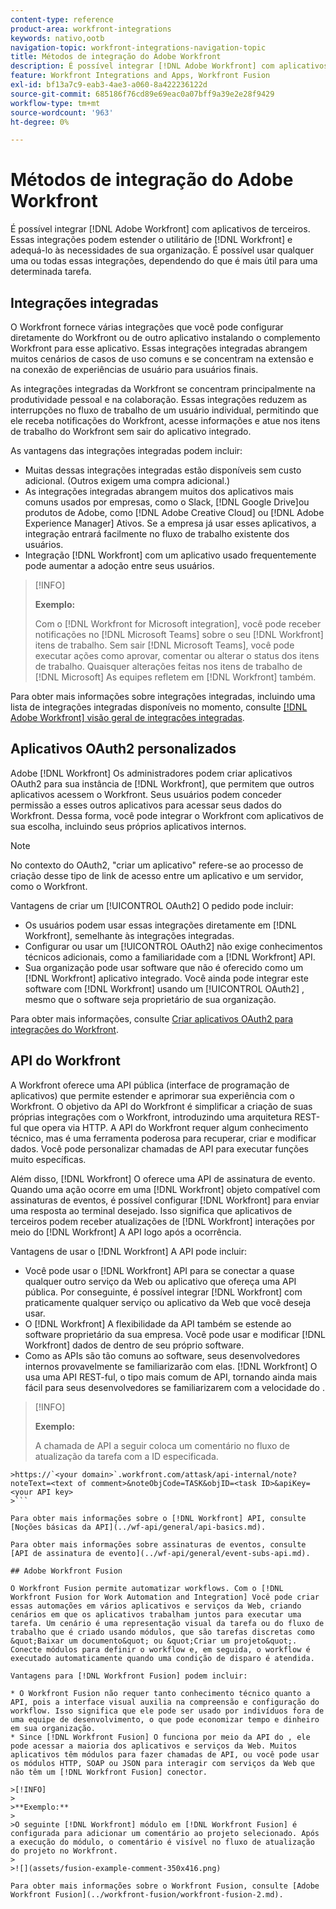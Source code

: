 ```yaml
---
content-type: reference
product-area: workfront-integrations
keywords: nativo,ootb
navigation-topic: workfront-integrations-navigation-topic
title: Métodos de integração do Adobe Workfront
description: É possível integrar [!DNL Adobe Workfront] com aplicativos de terceiros. Essas integrações podem estender o utilitário de [!DNL Workfront] e adequá-lo às necessidades de sua organização. É possível usar qualquer uma ou todas essas integrações, dependendo do que é mais útil para uma determinada tarefa.
feature: Workfront Integrations and Apps, Workfront Fusion
exl-id: bf13a7c9-eab3-4ae3-a060-8a422236122d
source-git-commit: 685186f76cd89e69eac0a07bff9a39e2e28f9429
workflow-type: tm+mt
source-wordcount: '963'
ht-degree: 0%

---
```


# Métodos de integração do Adobe Workfront

É possível integrar [!DNL Adobe Workfront] com aplicativos de terceiros. Essas integrações podem estender o utilitário de [!DNL Workfront] e adequá-lo às necessidades de sua organização. É possível usar qualquer uma ou todas essas integrações, dependendo do que é mais útil para uma determinada tarefa.

## Integrações integradas

O Workfront fornece várias integrações que você pode configurar diretamente do Workfront ou de outro aplicativo instalando o complemento Workfront para esse aplicativo. Essas integrações integradas abrangem muitos cenários de casos de uso comuns e se concentram na extensão e na conexão de experiências de usuário para usuários finais.

As integrações integradas da Workfront se concentram principalmente na produtividade pessoal e na colaboração. Essas integrações reduzem as interrupções no fluxo de trabalho de um usuário individual, permitindo que ele receba notificações do Workfront, acesse informações e atue nos itens de trabalho do Workfront sem sair do aplicativo integrado.

As vantagens das integrações integradas podem incluir:

* Muitas dessas integrações integradas estão disponíveis sem custo adicional. (Outros exigem uma compra adicional.)
* As integrações integradas abrangem muitos dos aplicativos mais comuns usados por empresas, como o Slack, [!DNL Google Drive]ou produtos de Adobe, como [!DNL Adobe Creative Cloud] ou [!DNL Adobe Experience Manager] Ativos. Se a empresa já usar esses aplicativos, a integração entrará facilmente no fluxo de trabalho existente dos usuários.
* Integração [!DNL Workfront] com um aplicativo usado frequentemente pode aumentar a adoção entre seus usuários.

>[!INFO]
>
>**Exemplo:**
>
>Com o [!DNL Workfront for Microsoft integration], você pode receber notificações no [!DNL Microsoft Teams] sobre o seu [!DNL Workfront] itens de trabalho. Sem sair [!DNL Microsoft Teams], você pode executar ações como aprovar, comentar ou alterar o status dos itens de trabalho. Quaisquer alterações feitas nos itens de trabalho de [!DNL Microsoft] As equipes refletem em [!DNL Workfront] também.

Para obter mais informações sobre integrações integradas, incluindo uma lista de integrações integradas disponíveis no momento, consulte [[!DNL Adobe Workfront] visão geral de integrações integradas](../workfront-integrations-and-apps/built-in-integrations-non-admin.md).

## Aplicativos OAuth2 personalizados

Adobe [!DNL Workfront] Os administradores podem criar aplicativos OAuth2 para sua instância de [!DNL Workfront], que permitem que outros aplicativos acessem o Workfront. Seus usuários podem conceder permissão a esses outros aplicativos para acessar seus dados do Workfront. Dessa forma, você pode integrar o Workfront com aplicativos de sua escolha, incluindo seus próprios aplicativos internos.

>[!NOTE]
>
>No contexto do OAuth2, &quot;criar um aplicativo&quot; refere-se ao processo de criação desse tipo de link de acesso entre um aplicativo e um servidor, como o Workfront.

Vantagens de criar um [!UICONTROL OAuth2] O pedido pode incluir:

* Os usuários podem usar essas integrações diretamente em [!DNL Workfront], semelhante às integrações integradas.
* Configurar ou usar um [!UICONTROL OAuth2] não exige conhecimentos técnicos adicionais, como a familiaridade com a [!DNL Workfront] API.
* Sua organização pode usar software que não é oferecido como um [!DNL Workfront] aplicativo integrado. Você ainda pode integrar este software com [!DNL Workfront] usando um [!UICONTROL OAuth2] , mesmo que o software seja proprietário de sua organização.

Para obter mais informações, consulte [Criar aplicativos OAuth2 para integrações do Workfront](../administration-and-setup/configure-integrations/create-oauth-application.md).

## API do Workfront

A Workfront oferece uma API pública (interface de programação de aplicativos) que permite estender e aprimorar sua experiência com o Workfront. O objetivo da API do Workfront é simplificar a criação de suas próprias integrações com o Workfront, introduzindo uma arquitetura REST-ful que opera via HTTP. A API do Workfront requer algum conhecimento técnico, mas é uma ferramenta poderosa para recuperar, criar e modificar dados. Você pode personalizar chamadas de API para executar funções muito específicas.

Além disso, [!DNL Workfront] O oferece uma API de assinatura de evento. Quando uma ação ocorre em uma [!DNL Workfront] objeto compatível com assinaturas de eventos, é possível configurar [!DNL Workfront] para enviar uma resposta ao terminal desejado. Isso significa que aplicativos de terceiros podem receber atualizações de [!DNL Workfront] interações por meio do [!DNL Workfront] A API logo após a ocorrência.

Vantagens de usar o [!DNL Workfront] A API pode incluir:

* Você pode usar o [!DNL Workfront] API para se conectar a quase qualquer outro serviço da Web ou aplicativo que ofereça uma API pública. Por conseguinte, é possível integrar [!DNL Workfront] com praticamente qualquer serviço ou aplicativo da Web que você deseja usar.
* O [!DNL Workfront] A flexibilidade da API também se estende ao software proprietário da sua empresa. Você pode usar e modificar [!DNL Workfront] dados de dentro de seu próprio software.
* Como as APIs são tão comuns ao software, seus desenvolvedores internos provavelmente se familiarizarão com elas. [!DNL Workfront] O usa uma API REST-ful, o tipo mais comum de API, tornando ainda mais fácil para seus desenvolvedores se familiarizarem com a velocidade do .

>[!INFO]
>
>**Exemplo:**
>
>A chamada de API a seguir coloca um comentário no fluxo de atualização da tarefa com a ID especificada.
>
>
```
>https://`<your domain>`.workfront.com/attask/api-internal/note?noteText=<text of comment>&noteObjCode=TASK&objID=<task ID>&apiKey=<your API key>
>```

Para obter mais informações sobre o [!DNL Workfront] API, consulte [Noções básicas da API](../wf-api/general/api-basics.md).

Para obter mais informações sobre assinaturas de eventos, consulte [API de assinatura de evento](../wf-api/general/event-subs-api.md).

## Adobe Workfront Fusion

O Workfront Fusion permite automatizar workflows. Com o [!DNL Workfront Fusion for Work Automation and Integration] Você pode criar essas automações em vários aplicativos e serviços da Web, criando cenários em que os aplicativos trabalham juntos para executar uma tarefa. Um cenário é uma representação visual da tarefa ou do fluxo de trabalho que é criado usando módulos, que são tarefas discretas como &quot;Baixar um documento&quot; ou &quot;Criar um projeto&quot;. Conecte módulos para definir o workflow e, em seguida, o workflow é executado automaticamente quando uma condição de disparo é atendida.

Vantagens para [!DNL Workfront Fusion] podem incluir:

* O Workfront Fusion não requer tanto conhecimento técnico quanto a API, pois a interface visual auxilia na compreensão e configuração do workflow. Isso significa que ele pode ser usado por indivíduos fora de uma equipe de desenvolvimento, o que pode economizar tempo e dinheiro em sua organização.
* Since [!DNL Workfront Fusion] O funciona por meio da API do , ele pode acessar a maioria dos aplicativos e serviços da Web. Muitos aplicativos têm módulos para fazer chamadas de API, ou você pode usar os módulos HTTP, SOAP ou JSON para interagir com serviços da Web que não têm um [!DNL Workfront Fusion] conector.

>[!INFO]
>
>**Exemplo:**
>
>O seguinte [!DNL Workfront] módulo em [!DNL Workfront Fusion] é configurada para adicionar um comentário ao projeto selecionado. Após a execução do módulo, o comentário é visível no fluxo de atualização do projeto no Workfront.
>
>![](assets/fusion-example-comment-350x416.png)

Para obter mais informações sobre o Workfront Fusion, consulte [Adobe Workfront Fusion](../workfront-fusion/workfront-fusion-2.md).
